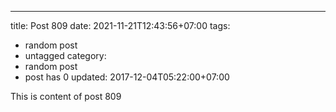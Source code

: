 ---
title: Post 809
date: 2021-11-21T12:43:56+07:00
tags:
  - random post
  - untagged
category:
  - random post
  - post has 0
updated: 2017-12-04T05:22:00+07:00

This is content of post 809